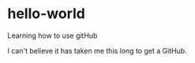 # hello-world
Learning how to use gitHub

I can't believe it has taken me this long to get a GitHub.
